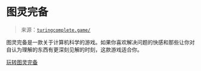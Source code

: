 <!--yml

category: 未分类

date: 2024-05-27 14:38:14

-->

# 图灵完备

> 来源：[`turingcomplete.game/`](https://turingcomplete.game/)

图灵完备是一款关于计算机科学的游戏。如果你喜欢解决问题的快感和那些让你对自认为理解的东西有更深刻见解的时刻，这款游戏适合你。

[玩转图灵完备](https://store.steampowered.com/app/1444480/Turing_Complete/)
